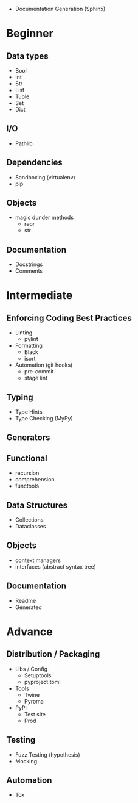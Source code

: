 
* Documentation Generation (Sphinx)
# Beginner

## Data types
* Bool
* Int
* Str
* List
* Tuple
* Set
* Dict

## I/O
* Pathlib

## Dependencies
* Sandboxing (virtualenv)
* pip

## Objects
* magic dunder methods
	* repr
	* str

## Documentation
* Docstrings
* Comments

# Intermediate
## Enforcing Coding Best Practices
* Linting
	* pylint
* Formatting
	* Black
	* isort
* Automation (git hooks)
	* pre-commit
	* stage lint

## Typing
* Type Hints
* Type Checking (MyPy)

## Generators

## Functional
* recursion
* comprehension
* functools

## Data Structures
* Collections
* Dataclasses

## Objects
* context managers
* interfaces (abstract syntax tree)

## Documentation
* Readme
* Generated

# Advance
## Distribution / Packaging
* Libs / Config
	* Setuptools
	* pyproject.toml
* Tools
	* Twine
	* Pyroma
* PyPI
	* Test site
	* Prod

## Testing
* Fuzz Testing (hypothesis)
* Mocking

## Automation
* Tox

<!--stackedit_data:
eyJoaXN0b3J5IjpbLTI5NDEyMDAwNCwxMDc0OTUwOTgyLC0xOD
IzNjA4MDk1XX0=
-->